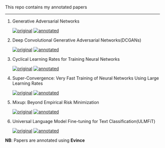 This repo contains my annotated papers

--------------------------------------------------------------
1. Generative Adversarial Networks

    [![original](https://img.shields.io/badge/original-paper-brightgreen)](https://arxiv.org/abs/1406.2661)  [![annotated](https://img.shields.io/badge/annotated-paper-blue)](https://github.com/bipinKrishnan/anotated_papers/blob/main/vanilla_gan.pdf)
    
2. Deep Convolutional Generative Adversarial Networks(DCGANs)

    [![original](https://img.shields.io/badge/original-paper-brightgreen)](https://arxiv.org/abs/1511.06434)  [![annotated](https://img.shields.io/badge/annotated-paper-blue)](https://github.com/bipinKrishnan/anotated_papers/blob/main/dcgan.pdf)
    
3. Cyclical Learning Rates for Training Neural Networks

    [![original](https://img.shields.io/badge/original-paper-brightgreen)](https://arxiv.org/abs/1506.01186)  [![annotated](https://img.shields.io/badge/annotated-paper-blue)](https://github.com/bipinKrishnan/anotated_papers/blob/main/cyclical_lr.pdf)
    
    
4. Super-Convergence: Very Fast Training of Neural Networks Using Large Learning Rates

    [![original](https://img.shields.io/badge/original-paper-brightgreen)](https://arxiv.org/abs/1708.07120)  [![annotated](https://img.shields.io/badge/annotated-paper-blue)](https://github.com/bipinKrishnan/anotated_papers/blob/main/super_conv.pdf)
    
5. Mixup: Beyond Empirical Risk Minimization

    [![original](https://img.shields.io/badge/original-paper-brightgreen)](https://arxiv.org/abs/1710.09412)  [![annotated](https://img.shields.io/badge/annotated-paper-blue)](https://github.com/bipinKrishnan/anotated_papers/blob/main/mix_up.pdf)
    
6. Universal Language Model Fine-tuning for Text Classification(ULMFiT)

    [![original](https://img.shields.io/badge/original-paper-brightgreen)](https://arxiv.org/abs/1801.06146)  [![annotated](https://img.shields.io/badge/annotated-paper-blue)](https://github.com/bipinKrishnan/anotated_papers/blob/main/ULMFiT.pdf)
    
 
    
**NB**: Papers are annotated using **Evince**
